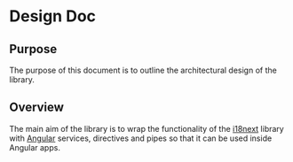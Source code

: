 # Design Doc

## Purpose

The purpose of this document is to outline the architectural design of the library.

## Overview

The main aim of the library is to wrap the functionality of the [i18next](https://github.com/i18next/i18next) library with [Angular](https://github.com/angular/angular) services, directives and pipes so that it can be used inside Angular apps.
